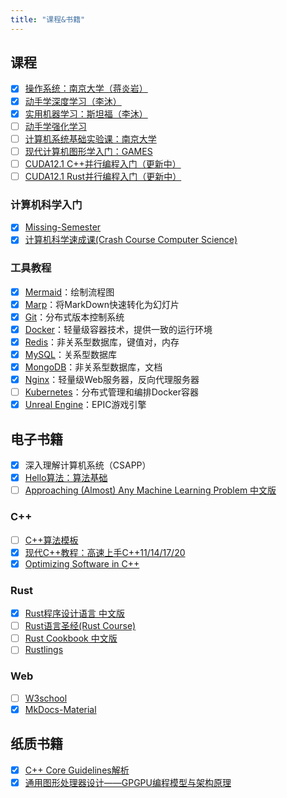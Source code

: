 ```yaml
---
title: "课程&书籍"
---
```


## 课程

- [x] [操作系统：南京大学（蒋炎岩）](https://jyywiki.cn/OS/2023/index.html)
- [x] [动手学深度学习（李沐）](http://courses.d2l.ai/zh-v2/)
- [x] [实用机器学习：斯坦福（李沐）](https://www.bilibili.com/video/BV13U4y1N7Uo/)
- [ ] [动手学强化学习](https://hrl.boyuai.com/chapter/intro)
- [ ] [计算机系统基础实验课：南京大学](https://www.bilibili.com/video/BV1rb4y1V7A2/)
- [ ] [现代计算机图形学入门：GAMES](https://www.bilibili.com/video/BV1X7411F744/)
- [ ] [CUDA12.1 C++并行编程入门（更新中）](https://www.bilibili.com/video/BV1Sj411H7Qq/)
- [ ] [CUDA12.1 Rust并行编程入门（更新中）](https://www.bilibili.com/video/BV18e411H7bY/)

### 计算机科学入门

- [x] [Missing-Semester](https://missing-semester-cn.github.io/)
- [x] [计算机科学速成课(Crash Course Computer Science)](https://www.bilibili.com/video/BV1EW411u7th/)

### 工具教程

- [x] [Mermaid](https://mermaid.js.org/)：绘制流程图
- [x] [Marp](https://marp.app/)：将MarkDown快速转化为幻灯片
- [x] [Git](https://www.bilibili.com/video/BV1HM411377j/)：分布式版本控制系统
- [x] [Docker](https://www.bilibili.com/video/BV14s4y1i7Vf/)：轻量级容器技术，提供一致的运行环境
- [x] [Redis](https://www.bilibili.com/video/BV1Jj411D7oG/)：非关系型数据库，键值对，内存
- [x] [MySQL](https://www.bilibili.com/video/BV1AX4y147tA/)：关系型数据库
- [x] [MongoDB](https://www.bilibili.com/video/BV16u4y1y7Fm/)：非关系型数据库，文档
- [x] [Nginx](https://www.bilibili.com/video/BV1mz4y1n7PQ/)：轻量级Web服务器，反向代理服务器
- [ ] [Kubernetes](https://www.bilibili.com/video/BV1Se411r7vY/)：分布式管理和编排Docker容器
- [x] [Unreal Engine](https://www.bilibili.com/video/BV1Cd4y1V7G5/)：EPIC游戏引擎

## 电子书籍

- [x] 深入理解计算机系统（CSAPP）
- [x] [Hello算法：算法基础](https://www.hello-algo.com/)
- [ ] [Approaching (Almost) Any Machine Learning Problem 中文版](https://github.com/ytzfhqs/AAAMLP-CN)

### C++

- [ ] [C++算法模板](https://github.com/TheAlgorithms/C-Plus-Plus)
- [x] [现代C++教程：高速上手C++11/14/17/20](https://changkun.de/modern-cpp/)
- [x] [Optimizing Software in C++](https://www.agner.org/optimize/)

### Rust

- [x] [Rust程序设计语言 中文版](https://rustwiki.org/zh-CN/book/)
- [ ] [Rust语言圣经(Rust Course)](https://course.rs/about-book.html)
- [ ] [Rust Cookbook 中文版](https://rustwiki.org/zh-CN/rust-cookbook/intro.html)
- [ ] [Rustlings](https://rustlings.cool/)

### Web

- [ ] [W3school](https://www.w3school.com.cn/index.html)
- [x] [MkDocs-Material](https://squidfunk.github.io/mkdocs-material/)

## 纸质书籍

- [x] [C++ Core Guidelines解析](http://www.tup.tsinghua.edu.cn/booksCenter/book_09860301.html)
- [x] [通用图形处理器设计——GPGPU编程模型与架构原理](http://www.tup.tsinghua.edu.cn/booksCenter/book_09459601.html)